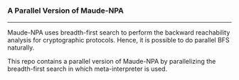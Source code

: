### A Parallel Version of Maude-NPA
---
Maude-NPA uses breadth-first search to perform the backward reachability analysis for cryptographic protocols. Hence, it is possible to do parallel BFS naturally.

This repo contains a parallel version of Maude-NPA by parallelizing the breadth-first search in which meta-interpreter is used.
